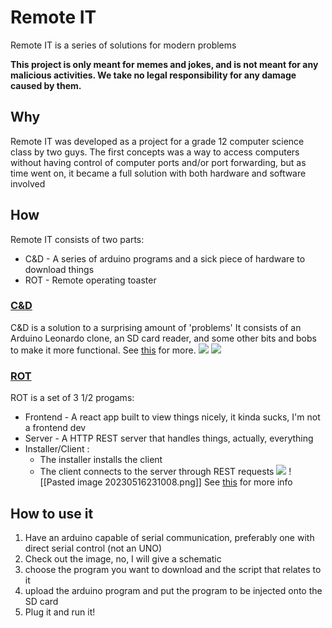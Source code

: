 # Remote IT

Remote IT is a series of solutions for modern problems

**This project is only meant for memes and jokes, and is not meant for any malicious activities. We take no legal responsibility for any damage caused by them.**

## Why
Remote IT was developed as a project for a grade 12 computer science class by two guys.
The first concepts was a way to access computers without having control of computer ports and/or port forwarding, but as time went on, it became a full solution with both hardware and software involved

## How
Remote IT consists of two parts:
- C&D - A series of arduino programs and a sick piece of hardware to download things
- ROT - Remote operating toaster

### [C&D](https://github.com/notHackers/arduino)
C&D is a solution to a surprising amount of 'problems'
It consists of an Arduino Leonardo clone, an SD card reader, and some other bits and bobs to make it more functional.
See [this](C&D) for more.
![](https://lh3.googleusercontent.com/CWSZCvjOvp3raG0yF6XeT9lMUMgN93Qm2GI2n2o93oCgjTXFbJxCbUyHnW9byMG6g8XQF0cLKxZeMMiKJWJs3XZ_V-E2c9bb5tJmMN8s4K7F7ndgUiH2AbsCNkLB_ppZd429RqNyCMx8iHMirLpvXCBAGg=s2048)
![](https://lh3.googleusercontent.com/lh-y49nfOBJRSWrGP48lQuRaHMS8ZlyzDeOmxupuP-vfbBSBmvFDgLjx06EcPPQIWe_Jh-I1LIBkrwIXISUzmiG0PaFmUwUQAaVR9Lyx8I2z-WwGiLX3W5iAnWQZqtCX3Vx5ZRFhALyN8sbfEkgwO0XK-A=s2048)

### [ROT](https://github.com/notHackers/rot)
ROT is a set of 3 1/2 progams:
- Frontend - A react app built to  view things nicely, it kinda sucks, I'm not a frontend dev
- Server - A HTTP REST server that handles things, actually, everything
- Installer/Client :
	- The installer installs the client
	- The client connects to the server through REST requests
![](https://lh6.googleusercontent.com/dRzAbrF8qJS3B9qHRdK0QCs-fBicgNSC_ZURXBZiwlR9tOSDxCRKwbQ8qdusOQU9tIghuE9MgQAbfclXH6kBb3H05vOT_ySeawsWEcjadDU7dKDrFQcV3RbdDkDC-l5qlQGzOALb_PbTX1Pmzq-gT39jBQ=s2048)
![[Pasted image 20230516231008.png]]
See [this](https://github.com/notHackers/rot) for more info
## How to use it

1. Have an arduino capable of serial communication, preferably one with  direct serial control (not  an UNO)
2. Check out the image, no, I will give a schematic
3. choose the program you want to download and the script that relates to it
4. upload the arduino program and put the program to be injected onto the SD card
5. Plug it and run it!